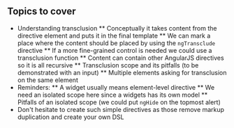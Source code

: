 ## Topics to cover

* Understanding transclusion
** Conceptually it takes content from the directive element and puts it in the final template
** We can mark a place where the content should be placed by using the `ngTransclude` directive
** If a more fine-grained control is needed we could use a transclusion function
** Content can contain other AngularJS directives so it is all recursive
** Transclusion scope and its pitfalls (to be demonstrated with an input)
** Multiple elements asking for transclusion on the same element
* Reminders:
** A widget usually means element-level directive
** We need an isolated scope here since a widgets has its own model
** Pitfalls of an isolated scope (we could put `ngHide` on the topmost alert)
* Don't hesitate to create such simple directives as those remove markup duplication and create your own DSL